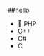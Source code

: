 ##‎hello‎       
-  🐘 PHP       
-  C++                   
-  C#                               
-  C                                     